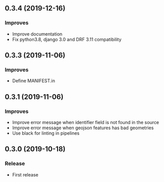 0.3.4      (2019-12-16)
-----------------------

### Improves

* Improve documentation
* Fix python3.8, django 3.0 and DRF 3.11 compatibility

0.3.3      (2019-11-06)
-----------------------

### Improves

* Define MANIFEST.in

0.3.1      (2019-11-06)
-----------------------

### Improves

* Improve error message when identifier field is not found in the source
* Improve error message when geojson features has bad geometries
* Use black for linting in pipelines

0.3.0      (2019-10-18)
-----------------------

### Release

* First release
